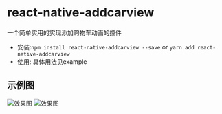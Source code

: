# react-native-addcarview
一个简单实用的实现添加购物车动画的控件

- 安装:`npm install react-native-addcarview --save` or `yarn add react-native-addcarview`
- 使用: 具体用法见example
  

## 示例图
  ![效果图](https://github.com/puti94/react-native-addcarview/blob/master/111.gif)
  ![效果图](https://github.com/puti94/react-native-addcarview/blob/master/222.gif)
